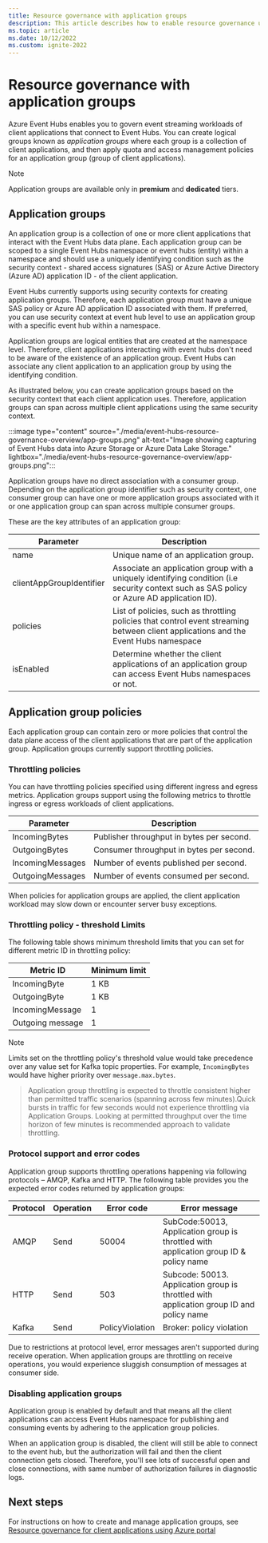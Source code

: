 ```yaml
---
title: Resource governance with application groups
description: This article describes how to enable resource governance using application groups.
ms.topic: article
ms.date: 10/12/2022
ms.custom: ignite-2022
---
```


# Resource governance with application groups 

Azure Event Hubs enables you to govern event streaming workloads of client applications that connect to Event Hubs. You can create logical groups known as *application groups* where each group is a collection of client applications, and then apply quota and access management policies for an application group (group of client applications).  

> [!NOTE] 
> Application groups are available only in **premium** and **dedicated** tiers. 

## Application groups

An application group is a collection of one or more client applications that interact with the Event Hubs data plane. Each application group can be scoped to a single Event Hubs namespace or event hubs (entity) within a namespace and should use a uniquely identifying condition such as the security context - shared access signatures (SAS) or Azure Active Directory (Azure AD) application ID - of the client application. 

Event Hubs currently supports using security contexts for creating application groups. Therefore, each application group must have a unique SAS policy or Azure AD application ID associated with them. If preferred, you can use security context at event hub level to use an application group with a specific event hub within a namespace. 

Application groups are logical entities that are created at the namespace level. Therefore, client applications interacting with event hubs don't need to be aware of the existence of an application group. Event Hubs can associate any client application to an application group by using the identifying condition. 

As illustrated below, you can create application groups based on the security context that each client application uses. Therefore, application groups can span across multiple client applications using the same security context. 

:::image type="content" source="./media/event-hubs-resource-governance-overview/app-groups.png" alt-text="Image showing capturing of Event Hubs data into Azure Storage or Azure Data Lake Storage." lightbox="./media/event-hubs-resource-governance-overview/app-groups.png":::

Application groups have no direct association with a consumer group. Depending on the application group identifier such as security context, one consumer group can have one or more application groups associated with it or one application group can span across multiple consumer groups. 


These are the key attributes of an application group:  

| Parameter | Description | 
| ---- | ----------- | 
| name | Unique name of an application group. |
| clientAppGroupIdentifier | Associate an application group with a uniquely identifying condition (i.e security context such as SAS policy or Azure AD application ID). |
| policies | List of policies, such as throttling policies that control event streaming between client applications and the Event Hubs namespace|
| isEnabled | Determine whether the client applications of an application group can access Event Hubs namespaces or not. |


## Application group policies
Each application group can contain zero or more policies that control the data plane access of the client applications that are part of the application group. Application groups currently support throttling policies. 

### Throttling policies 
You can have throttling policies specified using different ingress and egress metrics. Application groups support using the following metrics to throttle ingress or egress workloads of client applications. 

| Parameter | Description | 
| ---- | ----------- | 
| IncomingBytes | Publisher throughput in bytes per second. |
| OutgoingBytes | Consumer throughput in bytes per second. |
| IncomingMessages | Number of events published per second. |
| OutgoingMessages | Number of events consumed per second. |

When policies for application groups are applied, the client application workload may slow down or encounter server busy exceptions.

### Throttling policy - threshold Limits	 

The following table shows minimum threshold limits that you can set for different metric ID in throttling policy: 

| Metric ID | Minimum limit |
| --------- | ------------- | 
| IncomingByte | 1 KB |
| OutgoingByte | 1 KB |
| IncomingMessage | 1  |
| Outgoing message | 1 |

> [!NOTE]
> Limits set on the throttling policy's threshold value would take precedence over any value set for Kafka topic properties. For example, `IncomingBytes` would have higher priority over `message.max.bytes`.  

> Application group throttling is expected to throttle consistent higher than permitted traffic scenarios (spanning across few minutes).Quick bursts in traffic for few seconds would not experience throttling via Application Groups. Looking at permitted throughput over the time horizon of few minutes is recommended approach to validate throttling.   

### Protocol support and error codes 
 
Application group supports throttling operations happening via following protocols – AMQP, Kafka and HTTP. The following table provides you the expected error codes returned by application groups: 

| Protocol | Operation | Error code  | Error message |
| -------- | --------- | ---------- | ------------- |
| AMQP | Send | 50004 | SubCode:50013, Application group is throttled with application group ID & policy name |
| HTTP | Send | 503 | Subcode: 50013. Application group is throttled with application group ID and policy name  |
| Kafka | Send | PolicyViolation | Broker: policy violation |

Due to restrictions at protocol level, error messages aren't supported during receive operation. When application groups are throttling on receive operations, you would experience sluggish consumption of messages at consumer side.  

### Disabling application groups  

Application group is enabled by default and that means all the client applications can access Event Hubs namespace for publishing and consuming events by adhering to the application group policies. 

When an application group is disabled, the client will still be able to connect to the event hub, but the authorization will fail and then the client connection gets closed. Therefore, you'll see lots of successful open and close connections, with same number of authorization failures in diagnostic logs.

## Next steps
For instructions on how to create and manage application groups, see [Resource governance for client applications using Azure portal](resource-governance-with-app-groups.md)
